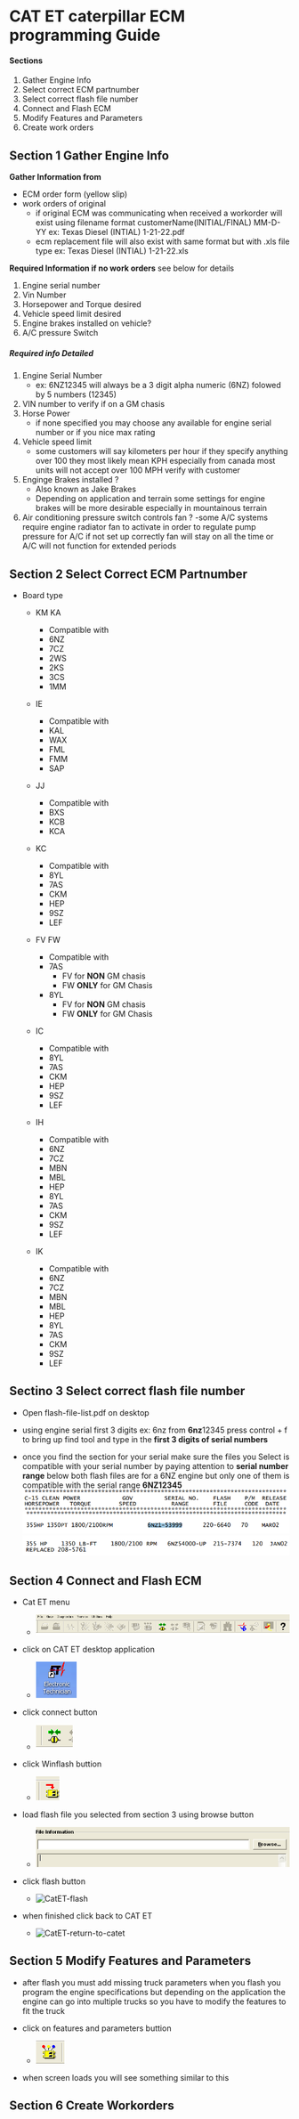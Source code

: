 # CAT ET caterpillar ECM programming Guide

#### Sections
1. Gather Engine Info
2. Select correct ECM partnumber
3. Select correct flash file number
4. Connect and Flash ECM
5. Modify Features and Parameters
6. Create work orders


## Section 1 Gather Engine Info

**Gather Information from**
  - ECM order form (yellow slip)
  - work orders of original
    - if original ECM was communicating when received a
       workorder will exist using filename format customerName(INITIAL/FINAL) MM-D-YY
       ex: Texas Diesel (INTIAL) 1-21-22.pdf
    - ecm replacement file will also exist with same format but with .xls file type
       ex: Texas Diesel (INTIAL) 1-21-22.xls   

**Required Information if no work orders** see below for details
1. Engine serial number
2. Vin Number
3. Horsepower and Torque desired
4. Vehicle speed limit desired
5. Engine brakes installed on vehicle?
6. A/C pressure Switch


##### Required info Detailed
1. Engine Serial Number
   - ex: 6NZ12345 will always be a 3 digit alpha numeric (6NZ) folowed by 5 numbers (12345)
2. VIN number to verify if on a GM chasis
3. Horse Power
    - if none specified you may choose any available for engine serial number or if you nice max rating
4. Vehicle speed limit
    - some customers will say kilometers per hour
      if they specify anything over 100 they most likely mean KPH especially from canada
      most units will not accept over 100 MPH verify with customer
5. Enginge Brakes installed ?
    - Also known as Jake Brakes
    - Depending on application and terrain
    some settings for engine brakes will be more desirable especially in mountainous terrain
6. Air conditioning pressure switch controls fan ?
    -some A/C systems require engine radiator fan to activate in order to regulate pump pressure for A/C
     if not set up correctly fan will stay on all the time or A/C will not function for extended periods



## Section 2 Select Correct ECM Partnumber
  - Board type
    - KM KA
      - Compatible with
      - 6NZ
      - 7CZ
      - 2WS
      - 2KS
      - 3CS
      - 1MM

    - IE
      - Compatible with
      - KAL
      - WAX
      - FML
      - FMM
      - SAP

    - JJ
      - Compatible with
      - BXS
      - KCB
      - KCA

    - KC
      - Compatible with
      - 8YL
      - 7AS
      - CKM
      - HEP
      - 9SZ
      - LEF

    - FV FW
      - Compatible with
      - 7AS
        - FV for **NON** GM chasis
        - FW **ONLY** for GM Chasis
      - 8YL
        - FV for **NON** GM chasis
        - FW **ONLY** for GM Chasis

    - IC
      - Compatible with
      - 8YL
      - 7AS
      - CKM
      - HEP
      - 9SZ
      - LEF

    - IH
      - Compatible with
      - 6NZ
      - 7CZ
      - MBN
      - MBL
      - HEP
      - 8YL
      - 7AS
      - CKM
      - 9SZ
      - LEF

    - IK
      - Compatible with
      - 6NZ
      - 7CZ
      - MBN
      - MBL
      - HEP
      - 8YL
      - 7AS
      - CKM
      - 9SZ
      - LEF
## Sectino 3 Select correct flash file number
  - Open flash-file-list.pdf on desktop
  - using engine serial first 3 digits ex: 6nz from **6nz**12345 press control + f
    to bring up find tool and type in the **first 3 digits of serial numbers**

  - once you find the section for your serial make sure the files you Select
    is compatible with your serial number by paying attention to **serial number range**
    below both flash files are for a 6NZ engine but only one of them is compatible with
    the serial range **6NZ12345**
    ![flash-heading](images/flash-header.png)
    ![6nz-range1](images/6nz-range1.png)
    ![6nz-range2](images/6nz-range2.png)

## Section 4 Connect and Flash ECM
  - Cat ET menu
      - ![CatET-menu](images/catet-menu.png)

  - click on CAT ET desktop application
      - ![CatET-icon](images/catet-icon.png)
  - click connect button
      - ![CatET-connect](images/connect.png)
  - click Winflash buttion
      - ![CatET-winflash](images/winflash.png)
  - load flash file you selected from section 3 using browse button
      - ![CatET-load](images/browse.png)
  - click flash button
      - ![CatET-flash](#)
  - when finished click back to CAT ET
      - ![CatET-return-to-catet](#)
## Section 5 Modify Features and Parameters
  - after flash you must add missing truck parameters when you flash you program the engine specifications
    but depending on the application the engine can go into multiple trucks so you have to modify the features
    to fit the truck
  - click on features and parameters buttion
    - ![CatET-feats](images/features.png)

  - when screen loads you will see something similar to this

## Section 6 Create Workorders
